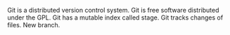 Git is a distributed version control system.
Git is free software distributed under the GPL.
Git has a mutable index called stage.
Git tracks changes of files.
New branch.
